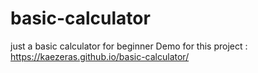 # basic-calculator
just a basic calculator for beginner
Demo for this project : https://kaezeras.github.io/basic-calculator/
